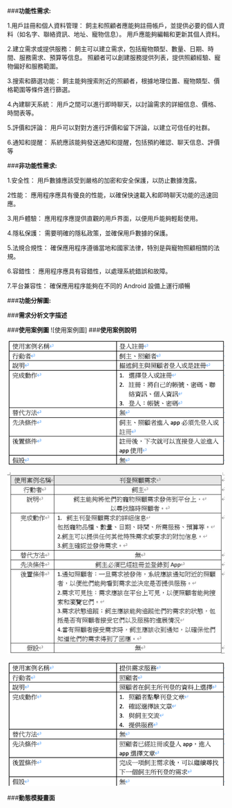 ###**功能性需求:**

1.用戶註冊和個人資料管理：
飼主和照顧者應能夠註冊帳戶，並提供必要的個人資料（如名字、聯絡資訊、地址、寵物信息）。
用戶應能夠編輯和更新其個人資料。

2.建立需求或提供服務：
飼主可以建立需求，包括寵物類型、數量、日期、時間、服務需求、預算等信息。
照顧者可以創建服務提供列表，提供照顧經驗、寵物偏好和服務範圍。

3.搜索和篩選功能：
飼主能夠搜索附近的照顧者，根據地理位置、寵物類型、價格範圍等條件進行篩選。

4.內建聊天系統：
用戶之間可以進行即時聊天，以討論需求的詳細信息、價格、時間表等。

5.評價和評論：
用戶可以對對方進行評價和留下評論，以建立可信任的社群。

6.通知和提醒：
系統應該能夠發送通知和提醒，包括預約確認、聊天信息、評價等

###**非功能性需求:**

1.安全性：
用戶數據應該受到嚴格的加密和安全保護，以防止數據洩露。

2性能：
應用程序應具有優良的性能，以確保快速載入和即時聊天功能的迅速回應。

3.用戶體驗：
應用程序應提供直觀的用戶界面，以便用戶能夠輕鬆使用。

4.隱私保護：
需要明確的隱私政策，並確保用戶數據的保護。

5.法規合規性：
確保應用程序遵循當地和國家法律，特別是與寵物照顧相關的法規。

6.容錯性：
應用程序應具有容錯性，以處理系統錯誤和故障。

7.平台兼容性：
確保應用程序能夠在不同的 Android 設備上運行順暢


###**功能分解圖:**


###**需求分析文字描述**

###**使用案例圖**
![使用案例圖]
###**使用案例說明**

![登入註冊](登入註冊.png)

![刊登需求](刊登需求.jpg)

![需求服務](需求服務.png)

###**動態模擬畫面**
